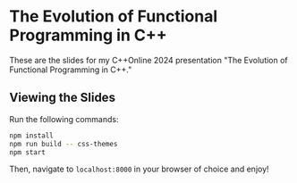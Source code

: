 # The Evolution of Functional Programming in C++

These are the slides for my C++Online 2024 presentation "The Evolution of Functional Programming in C++."

## Viewing the Slides

Run the following commands:

```bash
npm install
npm run build -- css-themes
npm start
```

Then, navigate to `localhost:8000` in your browser of choice and enjoy!
